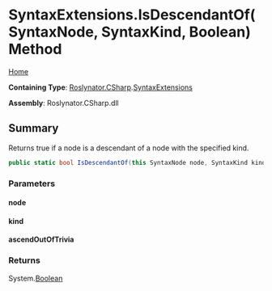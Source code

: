 <a name="_Top"></a>

# SyntaxExtensions\.IsDescendantOf\(SyntaxNode, SyntaxKind, Boolean\) Method

[Home](../../../../README.md#_Top)

**Containing Type**: [Roslynator.CSharp](../../README.md#_Top)\.[SyntaxExtensions](../README.md#_Top)

**Assembly**: Roslynator\.CSharp\.dll

## Summary

Returns true if a node is a descendant of a node with the specified kind\.

```csharp
public static bool IsDescendantOf(this SyntaxNode node, SyntaxKind kind, bool ascendOutOfTrivia = true)
```

### Parameters

#### node

#### kind

#### ascendOutOfTrivia

### Returns

System\.[Boolean](https://docs.microsoft.com/en-us/dotnet/api/system.boolean)

